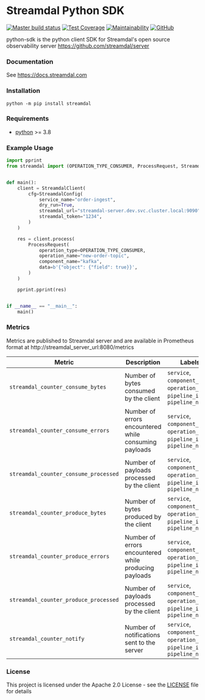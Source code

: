 # Streamdal Python SDK


[![Master build status](https://github.com/streamdal/python-sdk/actions/workflows/main.yml/badge.svg)](https://github.com/streamdal/python-sdk/actions/workflows/main.yml)
[![Test Coverage](https://api.codeclimate.com/v1/badges/75e54383c741bd7c1bca/test_coverage)](https://codeclimate.com/github/streamdal/python-sdk/test_coverage)
[![Maintainability](https://api.codeclimate.com/v1/badges/75e54383c741bd7c1bca/maintainability)](https://codeclimate.com/github/streamdal/python-sdk/maintainability)
[![GitHub](https://img.shields.io/github/license/streamdal/python-sdk)](https://github.com/streamdal/python-sdk)

python-sdk is the python client SDK for Streamdal's open source observability server https://github.com/streamdal/server

### Documentation

See https://docs.streamdal.com

### Installation
```
python -m pip install streamdal
```

### Requirements

* [python](https://www.python.org/) >= 3.8


### Example Usage

```python
import pprint
from streamdal import (OPERATION_TYPE_CONSUMER, ProcessRequest, StreamdalClient, StreamdalConfig)


def main():
    client = StreamdalClient(
        cfg=StreamdalConfig(
            service_name="order-ingest",
            dry_run=True,
            streamdal_url="streamdal-server.dev.svc.cluster.local:9090",
            streamdal_token="1234",
        )
    )

    res = client.process(
        ProcessRequest(
            operation_type=OPERATION_TYPE_CONSUMER,
            operation_name="new-order-topic",
            component_name="kafka",
            data=b'{"object": {"field": true}}',
        )
    )

    pprint.pprint(res)


if __name__ == "__main__":
    main()
```

### Metrics

Metrics are published to Streamdal server and are available in Prometheus format at http://streamdal_server_url:8080/metrics

| Metric                                       | Description                                      | Labels                                                                        |
|----------------------------------------------|--------------------------------------------------|-------------------------------------------------------------------------------|
| `streamdal_counter_consume_bytes`     | Number of bytes consumed by the client     | `service`, `component_name`, `operation_name`, `pipeline_id`, `pipeline_name` |
| `streamdal_counter_consume_errors`    | Number of errors encountered while consuming payloads | `service`, `component_name`, `operation_name`, `pipeline_id`, `pipeline_name` |
| `streamdal_counter_consume_processed` | Number of payloads processed by the client | `service`, `component_name`, `operation_name`, `pipeline_id`, `pipeline_name` |
| `streamdal_counter_produce_bytes`     | Number of bytes produced by the client     | `service`, `component_name`, `operation_name`, `pipeline_id`, `pipeline_name` |
| `streamdal_counter_produce_errors`    | Number of errors encountered while producing payloads | `service`, `component_name`, `operation_name`, `pipeline_id`, `pipeline_name` |
| `streamdal_counter_produce_processed` | Number of payloads processed by the client | `service`, `component_name`, `operation_name`, `pipeline_id`, `pipeline_name` |
| `streamdal_counter_notify`            | Number of notifications sent to the server | `service`, `component_name`, `operation_name`, `pipeline_id`, `pipeline_name` |


### License

This project is licensed under the Apache 2.0 License - see the [LICENSE](LICENSE) file for details